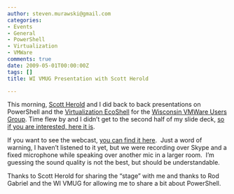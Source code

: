 ```yaml
---
author: steven.murawski@gmail.com
categories:
- Events
- General
- PowerShell
- Virtualization
- VMWare
comments: true
date: 2009-05-01T00:00:00Z
tags: []
title: WI VMUG Presentation with Scott Herold

---
```


This morning, <a href="http://vmguru.com/" target="_blank">Scott Herold</a> and I did back to back presentations on PowerShell and the <a href="http://thevesi.org/index.jspa" target="_blank">Virtualization EcoShell</a> for the <a href="http://communities.vmware.com/community/vmug/us-central/wisconsin" target="_blank">Wisconsin VMWare Users Group</a>.
Time flew by and I didn’t get to the second half of my slide deck, [so if you are interested, here it is](http://static.squarespace.com/static/50a13c5be4b039333cb95a3b/50acf4c0e4b0c945709cfb5c/50acf4c1e4b0c945709cfb79/1242692989000/?format=original).



If you want to see the webcast, <a href="https://vmware.webex.com/vmware/lsr.php?AT=pb&amp;SP=MC&amp;rID=32782887&amp;rKey=1857E078AB591227" target="_blank">you can find it here</a>.  Just a word of warning, I haven’t listened to it yet, but we were recording over Skype and a fixed microphone while speaking over another mic in a larger room.  I’m guessing the sound quality is not the best, but should be understandable.



Thanks to Scott Herold for sharing the “stage” with me and thanks to Rod Gabriel and the WI VMUG for allowing me to share a bit about PowerShell.

